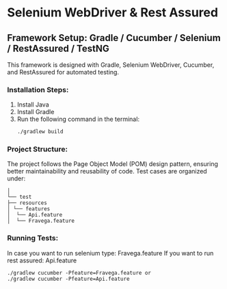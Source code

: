 # Selenium WebDriver & Rest Assured

## Framework Setup: Gradle / Cucumber / Selenium / RestAssured / TestNG

This framework is designed with Gradle, Selenium WebDriver, Cucumber, and RestAssured for automated testing.

### Installation Steps:

1. Install Java
2. Install Gradle
3. Run the following command in the terminal:
    ```sh
    ./gradlew build
    ```

### Project Structure:

The project follows the Page Object Model (POM) design pattern, ensuring better maintainability and reusability of code. Test cases are organized under:

```src
│
└── test
├── resources
│ └── features
│  └── Api.feature
│  └── Fravega.feature
```


### Running Tests:

In case you want to run selenium type: Fravega.feature
If you want to run rest assured: Api.feature
```
./gradlew cucumber -Pfeature=Fravega.feature or
./gradlew cucumber -Pfeature=Api.feature
```

